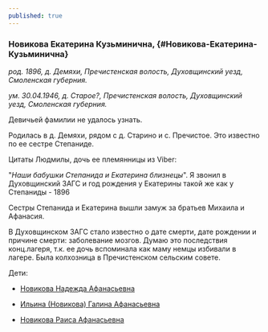 ```yaml
---
published: true
---
```


### Новикова Екатерина Кузьминична,  {#Новикова-Екатерина-Кузьминична}

_род. 1896, д. Демяхи, Пречистенская волость, Духовщинский уезд, Смоленская губерния._

_ум. 30.04.1946, д. Старое?, Пречистенская волость, Духовщинский уезд, Смоленская губерния._

Девичьей фамилии не удалось узнать.

Родилась в д. Демяхи, рядом с д. Старино и с. Пречистое. Это известно по ее сестре Степаниде.

Цитаты Людмилы, дочь ее племянницы из Viber: 

"_Наши бабушки Степанида и Екатерина близнецы_". Я звонил в Духовщинский ЗАГС и год рождения у 
Екатерины такой же как у Степаниды - 1896

Сестры Степанида и Екатерина вышли замуж за братьев Михаила и Афанасия.

В Духовщинском ЗАГС стало известно о дате смерти, дате рождении и причине смерти: заболевание мозгов. Думаю это последствия конц.лагеря, т.к. ее дочь вспоминала как маму немцы избивали в лагере.
Была колхозница в Пречистенском сельским совете. 

Дети:

- [Новикова Надежда Афанасьевна](#Новикова-Надежда-Афанасьевна)

- [Ильина (Новикова) Галина Афанасьевна](#Новикова-Галина-Афанасьевна)

- [Новикова Раиса Афанасьевна](#Новикова-Раиса-Афанасьевна)


